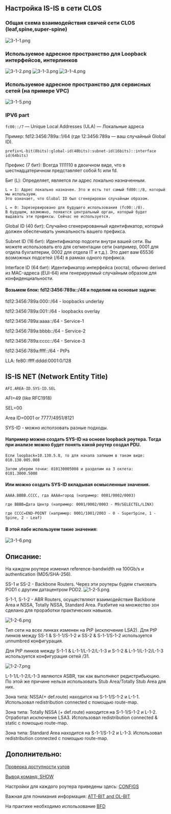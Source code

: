 ## Настройка IS-IS в сети CLOS

### Общая схема взаимодействия свичей сети CLOS (leaf,spine,super-spine) 

![3-1-1.png](3-1-1.png)


### Используемое адресное пространство для Loopback интерфейсов, интерлинков

![3-1-2.png](3-1-2.png)
![3-1-3.png](3-1-3.png)
![3-1-4.png](3-1-4.png)

### Используемое адресное пространство для сервисных сетей (на примере VPC)
![3-1-5.png](3-1-5.png)

### IPV6 part
`fc00::/7` — Unique Local Addresses (ULA) — Локальные адреса

Пример: fd12:3456:789a::1/64 (где 12:3456:789a — ваш случайный Global ID).

`prefix+L-bit(8bits):global-id(40bits):subnet-id(16bits)::interface id(64bits)`

Префикс (7 бит): Всегда 1111110 в двоичном виде, что в шестнадцатеричном представляет собой fc или fd.

Бит (L): Определяет, является ли адрес локально назначенным.

    L = 1: Адрес локально назначен. Это и есть тот самый fd00::/8, который мы используем. 
	Это означает, что Global ID был сгенерирован случайным образом.
    
    L = 0: Зарезервировано для будущего использования (fc00::/8). 
	В будущем, возможно, появится центральный орган, который будет выдавать эти префиксы. Сейчас не используется.
	
Global ID (40 бит): Случайно сгенерированный идентификатор, который должен обеспечивать уникальность вашего префикса.

Subnet ID (16 бит): Идентификатор подсети внутри вашей сети. Вы можете использовать его для сегментации сети (например, 0001 для отдела бухгалтерии, 0002 для отдела IT и т.д.). 
                    Это дает вам 65536 возможных подсетей (/64) в рамках одного префикса.
                    
Interface ID (64 бит): Идентификатор интерфейса (хоста), обычно derived из MAC-адреса (EUI-64) или генерируемый случайным образом для конфиденциальности.

#### Возьмем блок: fd12:3456:789a::/48 и поделим на основые задачи:

fd12:3456:789a:000::/64 - loopbacks underlay

fd12:3456:789a:001::/64 - loopbacks overlay

fd12:3456:789a:aaaa::/64 - Service-1

fd12:3456:789a:bbbb::/64 - Service-2

fd12:3456:789a:cccc::/64 - Service-3

fd12:3456:789a:ffff::/64 - PtPs

LLA: fe80::ffff:dddd:0001:0/128


## IS-IS   NET (Network Entity Title)

  `AFI.AREA-ID.SYS-ID.SEL`

AFI=49 (like RFC1918)

SEL=00 

Area ID=0001 or 7777/4951/8121

SYS-ID - можно исползовать разные подходы.

#### Например можно создать SYS-ID на основе loopback роутера. Тогда при анализе можно будет понять какой роутер создал PDU.

`Если loopback=10.130.5.8, то для начала запишем в таком виде: 010.130.005.008`

`Затем уберем точки: 010130005008 и разделим на 3 октета: 0101.3000.5008`


#### Или можно создать SYS-ID вкладывая осмысленные значения. 

`AAAA.BBBB.CCCC, гда АААA=город (например: 0001/0002/0003)`

`где BBBB=Дата Центр (например: 0001/0002/0003 - M9/SELECTEL/LINX)`

`где СССС=END-POINT (например: 0001/1001/2003 - 0 - SuperSpine, 1 - Spine, 2 - Leaf)`

#### В этой лабе используем такие значения:

![3-1-6.png](3-1-6.png)

## Описание:

На каждом роутере изменил reference-bandwidth на 100Gb/s и authentication (MD5/SHA-256).

SS-1 и SS-2 - Backbone Routers.  Через эти роутеры будем стыковать POD1 с другим датацентром POD2.
![1-2-5.png](1-2-5.png)

S-1-1, S-1-2 - ABR Routers, осуществляют взаимодействие Backbone Area и NSSA, Totally NSSA, Standard Area.
 Разбитие на множество зон сделано для проработки практических навыков. 
 
![1-2-6.png](1-2-6.png)

Тип сети на всех линках изменен на PtP (исключение LSA2). Для PtP линков между SS-1 & S-1-1/S-1-2 и SS-2 & S-1-1/S-1-2 используется unnumbred конфигурация.

Для PtP линков между S-1-1 & L-1-1/L-1-2/L-1-3 и S-1-2 & L-1-1/L-1-2/L-1-3 используется конфигурация сетей /31.


![1-2-7.png](1-2-7.png)

L-1-1/L-1-2/L-1-3 являются ASBR, так как выполняют редистрибьюцию. По этой же причине нельзя использовать Stub Area/Totally Stub Area для них.

Зона типа: NSSA(+ def.route) находится на S-1-1/S-1-2 и L-1-1.  Использовал redistribution connected с помощью route-map.

Зона типа: Totally NSSA (+ def.route) находится на S-1-1/S-1-2 и L-1-2. Отработал исключение LSA3.  Использовал redistribution connected & static с помощью route-map.

Зона типа: Standard Area находится на S-1-1/S-1-2 и L-1-3.  Использовал redistribution connected с помощью route-map.


## Дополнительно:
[Проверка доступности узлов](https://github.com/dknet77/VxLAN/blob/main/LABS/1-3/OUTPUT/IP-CONNECTIVITY.txt)

[Вывод команд: SHOW ](https://github.com/dknet77/VxLAN/tree/main/LABS/1-3/OUTPUT)

Настройки для каждого роутера приведены здесь: [CONFIGS](https://github.com/dknet77/VxLAN/tree/main/LABS/1-3/CONFIGS)

Важная для понимания информация: [ATT-BIT and OL-BIT](https://github.com/dknet77/VxLAN/tree/main/LABS/1-3/APPENDIX/ATT_OL-bit.txt)

На практике необходимо использование [BFD](https://github.com/dknet77/VxLAN/tree/main/LABS/1-3/APPENDIX/IS-IS_BFD.txt)
